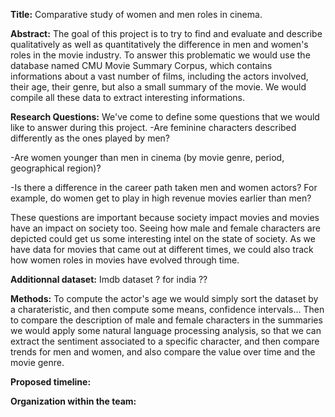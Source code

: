 **Title:** Comparative study of women and men roles in cinema.

**Abstract:** 
The goal of this project is to try to find and evaluate and describe qualitatively as well as quantitatively the difference in men and women's roles in the movie industry. To answer this problematic we would use the database named CMU Movie Summary Corpus, which contains informations about a vast number of films, including the actors involved, their age, their genre, but also a small summary of the movie. We would compile all these data to extract interesting informations. 
 
 
**Research Questions:**
We've come to define some questions that we would like to answer during this project.
-Are feminine characters described differently as the ones played by men? 

-Are women younger than men in cinema (by movie genre, period, geographical region)? 

-Is there a difference in the career path taken men and women actors? For example, do women get to play in high revenue movies earlier than men?

These questions are important because society impact movies and movies have an impact on society too. Seeing how male and female characters are depicted could get us some interesting intel on the state of society. As we have data for movies that came out at different times, we could also track how women roles in movies have evolved through time.


**Additionnal dataset:**
Imdb dataset ? for india ??


**Methods:**
To compute the actor's age we would simply sort the dataset by a charateristic, and then compute some means, confidence intervals... 
Then to compare the description of male and female characters in the summaries we would apply some natural language processing analysis, so that we can extract the sentiment associated to a specific character, and then compare trends for men and women, and also compare the value over time and the movie genre. 


**Proposed timeline:**



**Organization within the team:**